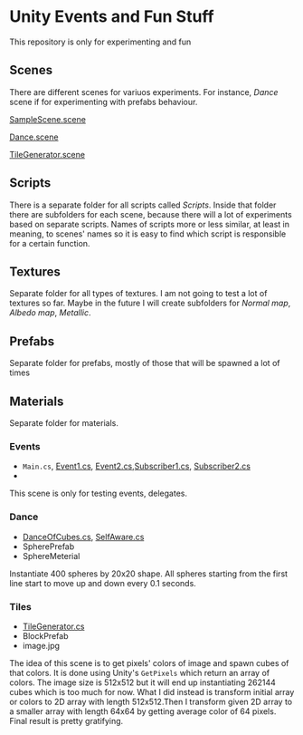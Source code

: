 # Unity Events and Fun Stuff

This repository is only for experimenting and fun

## Scenes

There are different scenes for variuos experiments. For instance, *Dance* scene if for experimenting with prefabs behaviour.

[SampleScene.scene](#Events)

[Dance.scene](#Dance)

[TileGenerator.scene](#Tiles)



## Scripts

There is a separate folder for all scripts called *Scripts*. Inside that folder there are subfolders for each scene, because there will a
lot of experiments based on separate scripts. Names of scripts more or less similar, at least in meaning, to scenes' names so it is easy to
find which script is responsible for a certain function.

## Textures

Separate folder for all types of textures. I am not going to test a lot of textures so far. Maybe in the future I will create subfolders
for *Normal map*, *Albedo map*, *Metallic*.

## Prefabs

Separate folder for prefabs, mostly of those that will be spawned a lot of times

## Materials

Separate folder for materials.

### <a name="Events">Events</a>

* ```Main.cs```, [Event1.cs](https://github.com/JuIsa/Unity-Events/blob/master/TonsOfEvents/Assets/Scripts/Events/Event1.cs), [Event2.cs](https://github.com/JuIsa/Unity-Events/blob/master/TonsOfEvents/Assets/Scripts/Events/Event2.cs),[Subscriber1.cs](https://github.com/JuIsa/Unity-Events/blob/master/TonsOfEvents/Assets/Scripts/Events/Subscriber1.cs), [Subscriber2.cs](https://github.com/JuIsa/Unity-Events/blob/master/TonsOfEvents/Assets/Scripts/Events/Subscriber2.cs)
*

This scene is only for testing events, delegates. 

### <a name="Dance">Dance</a>

* [DanceOfCubes.cs](https://github.com/JuIsa/Unity-Events/blob/master/TonsOfEvents/Assets/Scripts/Dance/DanceOfCubes.cs), [SelfAware.cs](https://github.com/JuIsa/Unity-Events/blob/master/TonsOfEvents/Assets/Scripts/Dance/SelfAware.cs)
* SpherePrefab
* SphereMeterial

Instantiate 400 spheres by 20x20 shape.
All spheres starting from the first line start to move up and down every 0.1 seconds.

### <a name="Tiles">Tiles</a>

* [TileGenerator.cs](https://github.com/JuIsa/Unity-Events/blob/master/TonsOfEvents/Assets/Scripts/Tiles/TileGenerator.cs)
* BlockPrefab
* image.jpg

The idea of this scene is to get pixels' colors of image and spawn cubes of that colors.
It is done using Unity's  ```GetPixels``` which return an array of colors. The image size is 512x512 but it will end up instantiating 262144 cubes which is too much for now. What I did instead is transform initial array or colors to 2D array with length 512x512.Then I transform given 2D array to a smaller array with length 64x64 by getting average color of 64 pixels. Final result is pretty gratifying.

